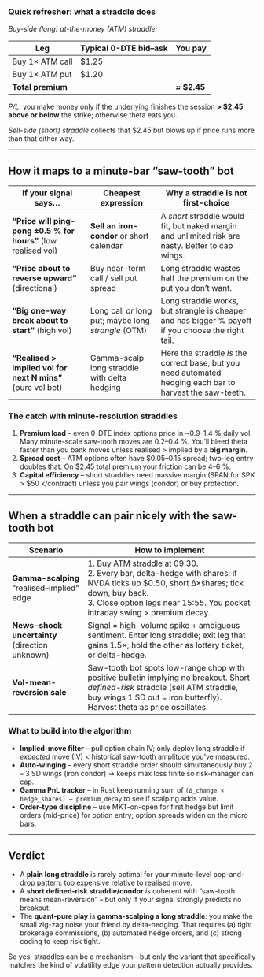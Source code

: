 ### Quick refresher: what a **straddle** does

*Buy-side (long) at-the-money (ATM) straddle:*

| Leg               | Typical 0-DTE bid–ask | You pay     |
| ----------------- | --------------------- | ----------- |
| Buy 1× ATM call   | $1.25                 |             |
| Buy 1× ATM put    | $1.20                 |             |
| **Total premium** |                       | **≈ $2.45** |

*P/L*: you make money only if the underlying finishes the session **> $2.45 above or below** the strike; otherwise theta eats you.

*Sell-side (short) straddle* collects that $2.45 but blows up if price runs more than that either way.

---

## How it maps to a minute-bar “saw-tooth” bot

| If your signal says…                                           | Cheapest expression                                  | Why a straddle is **not** first-choice                                                                     |
| -------------------------------------------------------------- | ---------------------------------------------------- | ---------------------------------------------------------------------------------------------------------- |
| **“Price will ping-pong ±0.5 % for hours”** (low realised vol) | **Sell an iron-condor** or short calendar            | A *short* straddle would fit, but naked margin and unlimited risk are nasty. Better to cap wings.          |
| **“Price about to reverse upward”** (directional)              | Buy near-term call / sell put spread                 | Long straddle wastes half the premium on the put you don’t want.                                           |
| **“Big one-way break about to start”** (high vol)              | Long call *or* long put; maybe long *strangle* (OTM) | Long straddle works, but strangle is cheaper and has bigger % payoff if you choose the right tail.         |
| **“Realised > implied vol for next N mins”** (pure vol bet)    | Gamma-scalp long straddle with delta hedging         | Here the straddle *is* the correct base, but you need automated hedging each bar to harvest the saw-teeth. |

### The catch with minute-resolution straddles

1. **Premium load** – even 0-DTE index options price in ~0.9–1.4 % daily vol.  Many minute-scale saw-tooth moves are 0.2–0.4 %.  You’ll bleed theta faster than you bank moves unless realised > implied by a **big margin**.
2. **Spread cost** – ATM options often have $0.05–0.15 spread; two-leg entry doubles that.  On $2.45 total premium your friction can be 4–6 %.
3. **Capital efficiency** – short straddles need massive margin (SPAN for SPX > $50 k/contract) unless you pair wings (condor) or buy protection.

---

## When a straddle **can** pair nicely with the saw-tooth bot

| Scenario                                       | How to implement                                                                                                                                                                                                     |
| ---------------------------------------------- | -------------------------------------------------------------------------------------------------------------------------------------------------------------------------------------------------------------------- |
| **Gamma-scalping** “realised–implied” edge     | 1. Buy ATM straddle at 09:30.<br>2. Every bar, delta-hedge with shares: if NVDA ticks up $0.50, short Δ×shares; tick down, buy back.<br>3. Close option legs near 15:55.  You pocket intraday swing > premium decay. |
| **News-shock uncertainty** (direction unknown) | Signal = high-volume spike + ambiguous sentiment.  Enter long straddle; exit leg that gains 1.5×, hold the other as lottery ticket, or delta-hedge.                                                                  |
| **Vol-mean-reversion sale**                    | Saw-tooth bot spots low-range chop with positive bulletin implying no breakout.  Short *defined-risk* straddle (sell ATM straddle, buy wings 1 SD out = iron butterfly).  Harvest theta as price oscillates.         |

### What to build into the algorithm

* **Implied-move filter** – pull option chain IV; only deploy long straddle if *expected* move (IV) < historical saw-tooth amplitude you’ve measured.
* **Auto-winging** – every short straddle order should simultaneously buy 2 – 3 SD wings (iron condor) → keeps max loss finite so risk-manager can cap.
* **Gamma PnL tracker** – in Rust keep running sum of `(Δ_change × hedge_shares) – premium_decay` to see if scalping adds value.
* **Order-type discipline** – use MKT-on-open for first hedge but limit orders (mid-price) for option entry; option spreads widen on the micro bars.

---

## Verdict

* A **plain long straddle** is rarely optimal for your minute-level pop-and-drop pattern: too expensive relative to realised move.
* A **short defined-risk straddle/condor** *is* coherent with “saw-tooth means mean-reversion” – but only if your signal strongly predicts no breakout.
* The **quant-pure play** is **gamma-scalping a long straddle**: you make the small zig-zag noise your friend by delta-hedging.  That requires (a) tight brokerage commissions, (b) automated hedge orders, and (c) strong coding to keep risk tight.

So yes, straddles can be a mechanism—but only the variant that specifically matches the kind of volatility edge your pattern detection actually provides.
